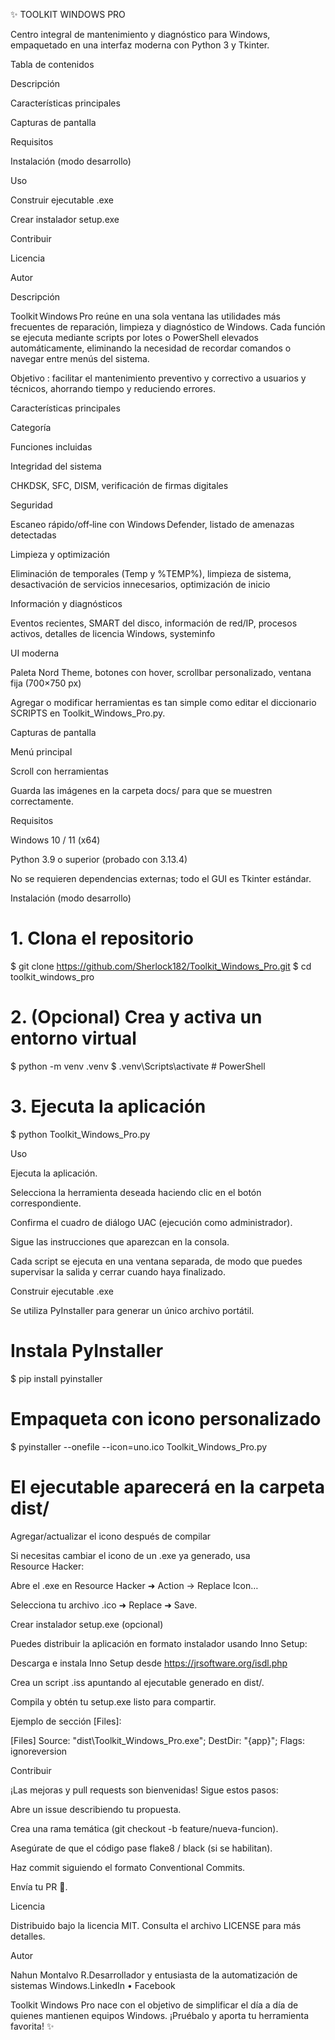 ✨ TOOLKIT WINDOWS PRO

Centro integral de mantenimiento y diagnóstico para Windows, empaquetado en una interfaz moderna con Python 3 y Tkinter.



Tabla de contenidos

Descripción

Características principales

Capturas de pantalla

Requisitos

Instalación (modo desarrollo)

Uso

Construir ejecutable .exe

Crear instalador setup.exe

Contribuir

Licencia

Autor

Descripción

Toolkit Windows Pro reúne en una sola ventana las utilidades más frecuentes de reparación, limpieza y diagnóstico de Windows. Cada función se ejecuta mediante scripts por lotes o PowerShell elevados automáticamente, eliminando la necesidad de recordar comandos o navegar entre menús del sistema.

Objetivo : facilitar el mantenimiento preventivo y correctivo a usuarios y técnicos, ahorrando tiempo y reduciendo errores.

Características principales

Categoría

Funciones incluidas

Integridad del sistema

CHKDSK, SFC, DISM, verificación de firmas digitales

Seguridad

Escaneo rápido/off‑line con Windows Defender, listado de amenazas detectadas

Limpieza y optimización

Eliminación de temporales (Temp y %TEMP%), limpieza de sistema, desactivación de servicios innecesarios, optimización de inicio

Información y diagnósticos

Eventos recientes, SMART del disco, información de red/IP, procesos activos, detalles de licencia Windows, systeminfo

UI moderna

Paleta Nord Theme, botones con hover, scrollbar personalizado, ventana fija (700×750 px)

Agregar o modificar herramientas es tan simple como editar el diccionario SCRIPTS en Toolkit_Windows_Pro.py.

Capturas de pantalla

Menú principal

Scroll con herramientas





Guarda las imágenes en la carpeta docs/ para que se muestren correctamente.

Requisitos

Windows 10 / 11 (x64)

Python 3.9 o superior (probado con 3.13.4)

No se requieren dependencias externas; todo el GUI es Tkinter estándar.

Instalación (modo desarrollo)

# 1. Clona el repositorio
$ git clone https://github.com/Sherlock182/Toolkit_Windows_Pro.git
$ cd toolkit_windows_pro

# 2. (Opcional) Crea y activa un entorno virtual
$ python -m venv .venv
$ .venv\Scripts\activate    # PowerShell

# 3. Ejecuta la aplicación
$ python Toolkit_Windows_Pro.py

Uso

Ejecuta la aplicación.

Selecciona la herramienta deseada haciendo clic en el botón correspondiente.

Confirma el cuadro de diálogo UAC (ejecución como administrador).

Sigue las instrucciones que aparezcan en la consola.

Cada script se ejecuta en una ventana separada, de modo que puedes supervisar la salida y cerrar cuando haya finalizado.

Construir ejecutable .exe

Se utiliza PyInstaller para generar un único archivo portátil.

# Instala PyInstaller
$ pip install pyinstaller

# Empaqueta con icono personalizado
$ pyinstaller --onefile --icon=uno.ico Toolkit_Windows_Pro.py

# El ejecutable aparecerá en la carpeta dist/

Agregar/actualizar el icono después de compilar

Si necesitas cambiar el icono de un .exe ya generado, usa Resource Hacker:

Abre el .exe en Resource Hacker ➜ Action → Replace Icon…

Selecciona tu archivo .ico ➜ Replace ➜ Save.

Crear instalador setup.exe (opcional)

Puedes distribuir la aplicación en formato instalador usando Inno Setup:

Descarga e instala Inno Setup desde https://jrsoftware.org/isdl.php

Crea un script .iss apuntando al ejecutable generado en dist/.

Compila y obtén tu setup.exe listo para compartir.

Ejemplo de sección [Files]:

[Files]
Source: "dist\Toolkit_Windows_Pro.exe"; DestDir: "{app}"; Flags: ignoreversion

Contribuir

¡Las mejoras y pull requests son bienvenidas! Sigue estos pasos:

Abre un issue describiendo tu propuesta.

Crea una rama temática (git checkout -b feature/nueva-funcion).

Asegúrate de que el código pase flake8 / black (si se habilitan).

Haz commit siguiendo el formato Conventional Commits.

Envía tu PR 🎉.

Licencia

Distribuido bajo la licencia MIT. Consulta el archivo LICENSE para más detalles.

Autor

Nahun Montalvo R.Desarrollador y entusiasta de la automatización de sistemas Windows.LinkedIn • Facebook

Toolkit Windows Pro nace con el objetivo de simplificar el día a día de quienes mantienen equipos Windows. ¡Pruébalo y aporta tu herramienta favorita! ✨

